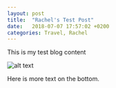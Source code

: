 ```yaml
---
layout: post
title:  "Rachel's Test Post"
date:   2018-07-07 17:57:02 +0200
categories: Travel, Rachel
---
```

This is my test blog content



![alt text](https://unsplash.com/photos/KfPwby-UisA "Cattt")

Here is more text on the bottom.


